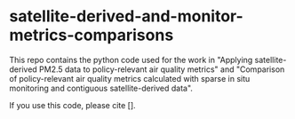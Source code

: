 # satellite-derived-and-monitor-metrics-comparisons
This repo contains the python code used for the work in "Applying satellite-derived PM2.5 data to policy-relevant air quality metrics" and "Comparison of policy-relevant air quality metrics calculated with sparse in situ monitoring and contiguous satellite-derived data".

If you use this code, please cite [].
